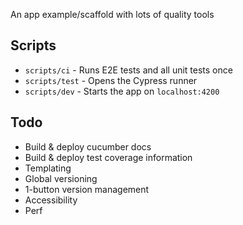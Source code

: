 An app example/scaffold with lots of quality tools

## Scripts

* `scripts/ci` - Runs E2E tests and all unit tests once
* `scripts/test` - Opens the Cypress runner
* `scripts/dev` - Starts the app on `localhost:4200`

## Todo

* Build & deploy cucumber docs
* Build & deploy test coverage information
* Templating
* Global versioning
* 1-button version management
* Accessibility
* Perf
